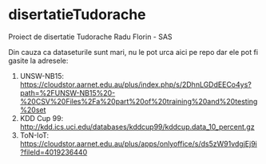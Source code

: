 # disertatieTudorache
Proiect de disertatie Tudorache Radu Florin - SAS

Din cauza ca dataseturile sunt mari, nu le pot urca aici pe repo dar ele pot fi gasite la adresele:
1. UNSW-NB15: https://cloudstor.aarnet.edu.au/plus/index.php/s/2DhnLGDdEECo4ys?path=%2FUNSW-NB15%20-%20CSV%20Files%2Fa%20part%20of%20training%20and%20testing%20set
2. KDD Cup 99: http://kdd.ics.uci.edu/databases/kddcup99/kddcup.data_10_percent.gz
3. ToN-IoT: https://cloudstor.aarnet.edu.au/plus/apps/onlyoffice/s/ds5zW91vdgjEj9i?fileId=4019236440
